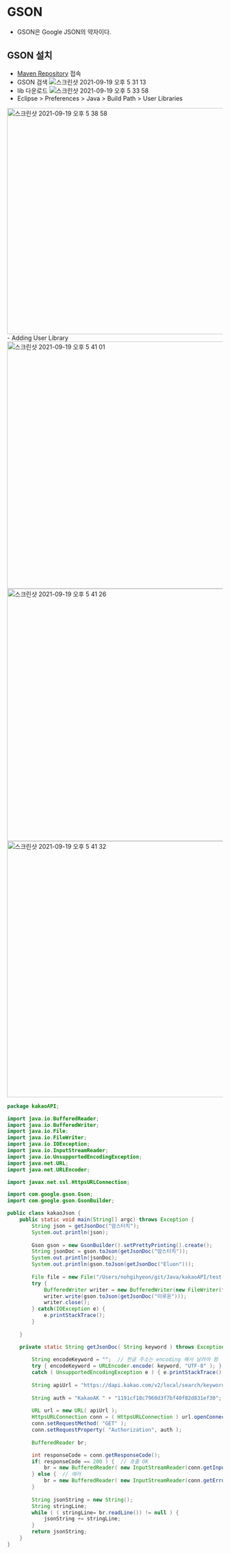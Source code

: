 # GSON
- GSON은 Google JSON의 약자이다. 

## GSON 설치
- [Maven Repository](https://mvnrepository.com) 접속
- GSON 검색
![스크린샷 2021-09-19 오후 5 31 13](https://user-images.githubusercontent.com/65120581/133920843-36747231-d55b-403c-a04d-a2c8db04b3ab.png)
- lib 다운로드 
![스크린샷 2021-09-19 오후 5 33 58](https://user-images.githubusercontent.com/65120581/133920934-5edd341a-ec88-409d-a589-8343f55615e2.png)
- Eclipse > Preferences > Java > Build Path > User Libraries
<img width="527" alt="스크린샷 2021-09-19 오후 5 38 58" src="https://user-images.githubusercontent.com/65120581/133921052-be7fc544-10c4-4121-8c39-006c509ee3fa.png">
- Adding User Library

<img width="576" alt="스크린샷 2021-09-19 오후 5 41 01" src="https://user-images.githubusercontent.com/65120581/133921119-9a5a41b6-0dd9-4e4d-82e1-ca6bbb095248.png">
<img width="588" alt="스크린샷 2021-09-19 오후 5 41 26" src="https://user-images.githubusercontent.com/65120581/133921124-4eddcf12-c482-4d12-9372-2d8ef40c6dd2.png">
<img width="597" alt="스크린샷 2021-09-19 오후 5 41 32" src="https://user-images.githubusercontent.com/65120581/133921126-c7237753-fd9f-48d4-a4d2-b7c6f4923f12.png">





```java
package kakaoAPI;

import java.io.BufferedReader;
import java.io.BufferedWriter;
import java.io.File;
import java.io.FileWriter;
import java.io.IOException;
import java.io.InputStreamReader;
import java.io.UnsupportedEncodingException;
import java.net.URL;
import java.net.URLEncoder;

import javax.net.ssl.HttpsURLConnection;

import com.google.gson.Gson;
import com.google.gson.GsonBuilder;

public class kakaoJson {
	public static void main(String[] argc) throws Exception {
		String json = getJsonDoc("맘스터치");
		System.out.println(json);
		
		Gson gson = new GsonBuilder().setPrettyPrinting().create(); 
		String jsonDoc = gson.toJson(getJsonDoc("맘스터치"));
		System.out.println(jsonDoc);
		System.out.println(gson.toJson(getJsonDoc("Eluon")));
		
		File file = new File("/Users/nohgihyeon/git/Java/kakaoAPI/test.txt");
		try {
			BufferedWriter writer = new BufferedWriter(new FileWriter(file));
			writer.write(gson.toJson(getJsonDoc("이루온")));
			writer.close();
		} catch(IOException e) {
			e.printStackTrace();
		}
		 
	}

	private static String getJsonDoc( String keyword ) throws Exception {
		
		String encodeKeyword = "";  // 한글 주소는 encoding 해서 날려야 함
		try { encodeKeyword = URLEncoder.encode( keyword, "UTF-8" ); } 
		catch ( UnsupportedEncodingException e ) { e.printStackTrace(); }
		
		String apiUrl = "https://dapi.kakao.com/v2/local/search/keyword.json?query=" 
	                                                                     + encodeKeyword;
		String auth = "KakaoAK " + "1191cf18c7960d3f7bf40f82d831ef30";
		
		URL url = new URL( apiUrl );
	    HttpsURLConnection conn = ( HttpsURLConnection ) url.openConnection();
		conn.setRequestMethod( "GET" );
	    conn.setRequestProperty( "Authorization", auth );
	    
	    BufferedReader br;

	    int responseCode = conn.getResponseCode();
	    if( responseCode == 200 ) {  // 호출 OK
	    	br = new BufferedReader( new InputStreamReader(conn.getInputStream(), "UTF-8") );
	    } else {  // 에러
	    	br = new BufferedReader( new InputStreamReader(conn.getErrorStream(), "UTF-8") );
	    }
	    
	    String jsonString = new String();
	    String stringLine;
	    while ( ( stringLine= br.readLine()) != null ) {
	        jsonString += stringLine;
	    }
	    return jsonString;
	}
}


```
